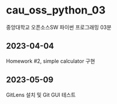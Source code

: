 # cau_oss_python_03
중앙대학교 오픈소스SW 파이썬 프로그래밍 03분

## 2023-04-04
Homework #2, simple calculator 구현

## 2023-05-09
GitLens 설치 및 Git GUI 테스트